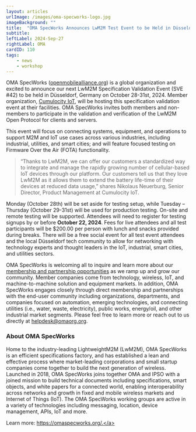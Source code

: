 ```yaml
---
layout: articles
urlImage: /images/oma-specworks-logo.jpg
imageBackground: ""
title:  "OMA SpecWorks Announces LwM2M Test Event to be Held in Düsseldorf, Germany"
subtitle: 
leftLabel: 2024-Sep-27
rightLabel: OMA
cardID: 110
tags: 
    - news
    - workshop
---
```


OMA SpecWorks (<a href="https://omaspecworks.org/membership/" target="_blank">openmobilealliance.org</a>) is a global organization and excited to announce our next LwM2M Specification Validation Event (SVE #42) to be held in Düsseldorf, Germany on October 28-31st, 2024. Member organization, <a href="https://cumulocity.com/" target="_blank">Cumulocity IoT</a>, will be hosting this specification validation event at their facilities. OMA SpecWorks invites both members and non-members to participate in the validation and verification of the LwM2M Open Protocol for clients and servers.   
<!--more-->
This event will focus on connecting systems, equipment, and operations to support M2M and IoT use cases across various industries, including industrial, utilities, and smart cities; and will feature focused testing on Firmware Over the Air (FOTA) functionality.  

>“Thanks to LwM2M, we can offer our customers a standardized way to integrate and manage the rapidly growing number of cellular-based IoT devices through our platform. Our customers tell us that they love LwM2M as it allows them to extend the battery life-time of their devices at reduced data usage,” shares Nikolaus Neuerburg, Senior Director, Product Management at Cumulocity IoT.  

Monday (October 28th) will be set aside for testing setup, while Tuesday – Thursday (October 29-31st) will be used for production testing. On-site and remote testing will be supported. Attendees will need to register for testing signups by or before **October 22, 2024**. Fees for live attendees and all test participants will be $200.00 per person with lunch and snacks provided during breaks. There will be a free social event for all test event attendees and the local Düsseldorf tech community to allow for networking with technology experts and thought leaders in the IoT, industrial, smart cities, and utilities sectors.  

OMA SpecWorks is welcoming all to inquire and learn more about our <a href="https://omaspecworks.org/membership/" target="_blank">membership and partnership opportunities</a> as we ramp up and grow our community. Member companies come from technology, wireless, IoT, and machine-to-machine solution and equipment markets. In addition, OMA SpecWorks engages closely through direct membership and partnerships with the end-user community including organizations, departments, and companies focused on automation, emerging technologies, and connecting utilities (i.e., water, waste, electricity), public works, energy/oil, and other industrial market segments. Please feel free to learn more or reach out to us directly at <a href="mailto:helpdesk@omaorg.org">helpdesk@omaorg.org.</a>  

### About OMA SpecWorks
Home to the industry-leading LightweightM2M (LwM2M), OMA SpecWorks is an efficient specifications factory, and has established a lean and effective process where market-leading corporations and small startup companies come together to build the next generation of wireless. Launched in 2018, OMA SpecWorks joins together OMA and IPSO with a joined mission to build technical documents including specifications, smart objects, and white papers for a connected world, enabling interoperability across networks and growth in fixed and mobile wireless markets and Internet of Things (IoT). The OMA SpecWorks working groups are active in a variety of technologies including messaging, location, device management, APIs, IoT and more.  

Learn more: <a href="https://omaspecworks.org/">https://omaspecworks.org/.</a>